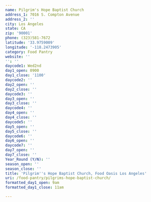 ```yaml
---
name: Pilgrim's Hope Baptist Church
address_1: 7016 S. Compton Avenue
address_2: ''
city: Los Angeles
state: CA
zip: '90001'
phone: (323)581-7672
latitude: '33.9759009'
longitude: '-118.2473905'
category: Food Pantry
website: ''
'': ''
daycode1: Wed2nd
day1_open: 0900
day1_close: '1100'
daycode2: ''
day2_open: ''
day2_close: ''
daycode3: ''
day3_open: ''
day3_close: ''
daycode4: ''
day4_open: ''
day4_close: ''
daycode5: ''
day5_open: ''
day5_close: ''
daycode6: ''
day6_open: ''
daycode7: ''
day7_open: ''
day7_close: ''
Year_Round (Y/N): ''
season_open: ''
season_close: ''
title: 'Pilgrim''s Hope Baptist Church, Food Oasis Los Angeles'
uri: /food-pantry/pilgrims-hope-baptist-church/
formatted_day1_open: 9am
formatted_day1_close: 11am

---
```

